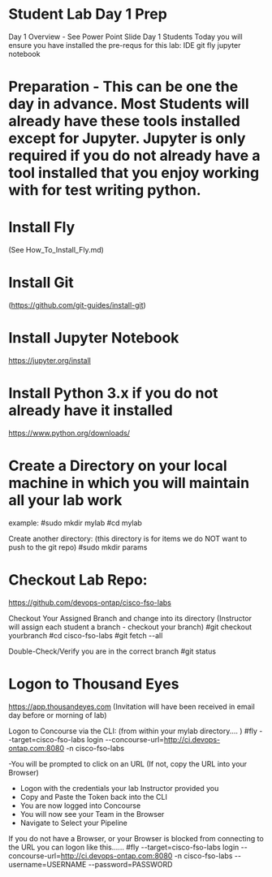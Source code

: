 Student Lab Day 1 Prep
===================
Day 1 Overview - See Power Point Slide Day 1 Students
Today you will ensure you have installed the pre-requs for this lab:
IDE
git
fly
jupyter notebook


Preparation - This can be one the day in advance. Most Students will already have these tools installed except for Jupyter.
Jupyter is only required if you do not already have a tool  installed that you enjoy working with for test writing python.
===================

Install Fly
================
(See How_To_Install_Fly.md)

Install Git
=============
(https://github.com/git-guides/install-git)


Install Jupyter Notebook 
========================
https://jupyter.org/install

Install Python 3.x if you do not already have it installed
==========================================================
https://www.python.org/downloads/


Create a Directory on your local machine in which you will maintain all your lab work
=====================================================================================
example:
#sudo mkdir mylab
#cd mylab

Create another directory:
(this directory is for items we do NOT want to push to the git repo)
#sudo mkdir params

Checkout Lab Repo:
==================
https://github.com/devops-ontap/cisco-fso-labs

Checkout Your Assigned Branch and change into its directory
(Instructor will assign each student a branch - checkout your branch)
#git checkout yourbranch
#cd cisco-fso-labs
#git fetch --all

Double-Check/Verify you are in the correct branch
#git status

Logon to Thousand Eyes
========================
https://app.thousandeyes.com
(Invitation will have been received in email day before or morning of lab)

Logon to Concourse via the CLI:
(from within your mylab directory.... )
#fly --target=cisco-fso-labs login --concourse-url=http://ci.devops-ontap.com:8080 -n cisco-fso-labs

-You will be prompted to click on an URL
(If not, copy the URL into your Browser)
- Logon with the credentials your lab Instructor provided you
- Copy and Paste the Token back into the CLI
- You are now logged into Concourse
- You will now see your Team in the Browser
- Navigate to Select your Pipeline

If you do not have a Browser, or your Browser is blocked from connecting to the URL you can logon like this......
#fly --target=cisco-fso-labs login --concourse-url=http://ci.devops-ontap.com:8080 -n cisco-fso-labs --username=USERNAME --password=PASSWORD






 


